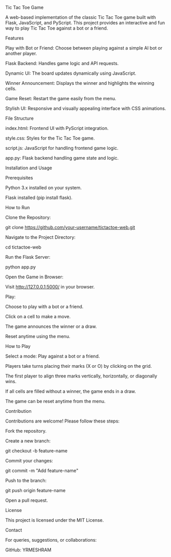 Tic Tac Toe Game

A web-based implementation of the classic Tic Tac Toe game built with Flask, JavaScript, and PyScript. This project provides an interactive and fun way to play Tic Tac Toe against a bot or a friend.

Features

Play with Bot or Friend: Choose between playing against a simple AI bot or another player.

Flask Backend: Handles game logic and API requests.

Dynamic UI: The board updates dynamically using JavaScript.

Winner Announcement: Displays the winner and highlights the winning cells.

Game Reset: Restart the game easily from the menu.

Stylish UI: Responsive and visually appealing interface with CSS animations.

File Structure

index.html: Frontend UI with PyScript integration.

style.css: Styles for the Tic Tac Toe game.

script.js: JavaScript for handling frontend game logic.

app.py: Flask backend handling game state and logic.

Installation and Usage

Prerequisites

Python 3.x installed on your system.

Flask installed (pip install flask).

How to Run

Clone the Repository:

git clone https://github.com/your-username/tictactoe-web.git

Navigate to the Project Directory:

cd tictactoe-web

Run the Flask Server:

python app.py

Open the Game in Browser:

Visit http://127.0.0.1:5000/ in your browser.

Play:

Choose to play with a bot or a friend.

Click on a cell to make a move.

The game announces the winner or a draw.

Reset anytime using the menu.

How to Play

Select a mode: Play against a bot or a friend.

Players take turns placing their marks (X or O) by clicking on the grid.

The first player to align three marks vertically, horizontally, or diagonally wins.

If all cells are filled without a winner, the game ends in a draw.

The game can be reset anytime from the menu.

Contribution

Contributions are welcome! Please follow these steps:

Fork the repository.

Create a new branch:

git checkout -b feature-name

Commit your changes:

git commit -m "Add feature-name"

Push to the branch:

git push origin feature-name

Open a pull request.

License

This project is licensed under the MIT License.

Contact

For queries, suggestions, or collaborations:

GitHub: YRMESHRAM

